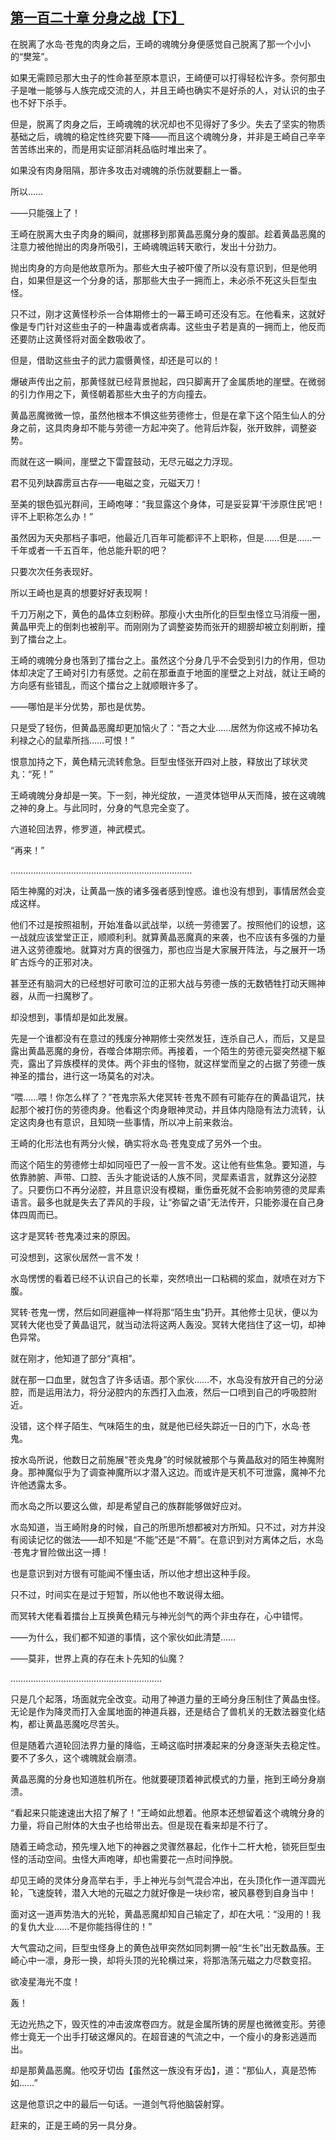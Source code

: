 ## [第一百二十章 分身之战【下】](https://www.xxbiquge.com/11_11207/9213043.html)


  在脱离了水岛·苍鬼的肉身之后，王崎的魂魄分身便感觉自己脱离了那一个小小的“樊笼”。

  如果无需顾忌那大虫子的性命甚至原本意识，王崎便可以打得轻松许多。奈何那虫子是唯一能够与人族完成交流的人，并且王崎也确实不是好杀的人，对认识的虫子也不好下杀手。

  但是，脱离了肉身之后，王崎魂魄的状况却也不见得好了多少。失去了坚实的物质基础之后，魂魄的稳定性终究要下降——而且这个魂魄分身，并非是王崎自己辛辛苦苦练出来的，而是用实证部消耗品临时堆出来了。

  如果没有肉身阻隔，那许多攻击对魂魄的杀伤就要翻上一番。

  所以……

  ——只能强上了！

  王崎在脱离大虫子肉身的瞬间，就挪移到那黄晶恶魔分身的腹部。趁着黄晶恶魔的注意力被他抛出的肉身所吸引，王崎魂魄运转天歌行，发出十分劲力。

  抛出肉身的方向是他故意所为。那些大虫子被吓傻了所以没有意识到，但是他明白，如果但是这一个分身的话，那那些大虫子一拥而上，未必杀不死这头巨型虫怪。

  只不过，刚才这黄怪秒杀一合体期修士的一幕王崎可还没有忘。在他看来，这就好像是专门针对这些虫子的一种蛊毒或者病毒。这些虫子若是真的一拥而上，他反而还要防止这黄怪将对面全数吸收了。

  但是，借助这些虫子的武力震慑黄怪，却还是可以的！

  爆破声传出之前，那黄怪就已经背景抛起，四只脚离开了金属质地的崖壁。在微弱的引力作用之下，黄怪朝着那些大虫子的方向撞去。

  黄晶恶魔微微一惊，虽然他根本不惧这些劳德修士，但是在拿下这个陌生仙人的分身之前，这具肉身却不能与劳德一方起冲突了。他背后炸裂，张开致胖，调整姿势。

  而就在这一瞬间，崖壁之下雷霆鼓动，无尽元磁之力浮现。

  君不见列缺霹雳亘古存——电磁之变，元磁天刀！

  至美的银色弧光群间，王崎咆哮：“我显露这个身体，可是妥妥算‘干涉原住民’吧！评不上职称怎么办！”

  虽然因为天央那档子事吧，他最近几百年可能都评不上职称，但是……但是……一千年或者一千五百年，他总能升职的吧？

  只要次次任务表现好。

  所以王崎也是真的想要好好表现啊！

  千刀万剐之下，黄色的晶体立刻粉碎。那瘦小大虫所化的巨型虫怪立马消瘦一圈，黄晶甲壳上的倒刺也被削平。而刚刚为了调整姿势而张开的翅膀却被立刻削断，撞到了擂台之上。

  王崎的魂魄分身也落到了擂台之上。虽然这个分身几乎不会受到引力的作用，但功体却决定了王崎对引力有感觉。之前在那垂直于地面的崖壁之上对战，就让王崎的方向感有些错乱，而这个擂台之上就顺眼许多了。

  ——哪怕是半分优势，那也是优势。

  只是受了轻伤，但黄晶恶魔却更加恼火了：“吾之大业……居然为你这戒不掉功名利禄之心的鼠辈所挡……可恨！”

  恨意加持之下，黄色精元流转愈急。巨型虫怪张开四对上肢，释放出了球状灵丸：“死！”

  王崎魂魄分身却是一笑。下一刻，神光绽放，一道灵体铠甲从天而降，披在这魂魄之神的身上。与此同时，分身的气息完全变了。

  六道轮回法界，修罗道，神武模式。

  “再来！”

  ………………………………………………………………

  陌生神魔的对决，让黄晶一族的诸多强者感到惶惑。谁也没有想到，事情居然会变成这样。

  他们不过是按照祖制，开始准备以武战举，以统一劳德罢了。按照他们的设想，这一战就应该堂堂正正，顺顺利利。就算黄晶恶魔真的来袭，也不应该有多强的力量进入这劳德腹地。就算对方真的很强力，那也应当是大家展开阵法，与之展开一场旷古烁今的正邪对决。

  甚至还有脑洞大的已经想好可歌可泣的正邪大战与劳德一族的无数牺牲打动天赐神器，从而一扫魔秽了。

  却没想到，事情却是如此发展。

  先是一个谁都没有在意过的残废分神期修士突然发狂，连杀自己人，而后，又是显露出黄晶恶魔的身份，吞噬合体期宗师。再接着，一个陌生的劳德元婴突然褪下躯壳，露出了异族模样的灵体。两个非虫的怪物，就这样堂而皇之的占据了劳德一族神圣的擂台，进行这一场莫名的对决。

  “喂……喂！你怎么样了？”苍鬼宗系大佬冥转·苍鬼不顾有可能存在的黄晶诅咒，扶起那个被打伤的劳德肉身。他看这个肉身眼神灵动，并且体内隐隐有法力流转，认定这肉身也有意识，且知晓一些事情，所以冲上前来救治。

  王崎的化形法也有两分火候，确实将水岛·苍鬼变成了另外一个虫。

  而这个陌生的劳德修士却如同哑巴了一般一言不发。这让他有些焦急。要知道，与依靠肺腑、声带、口腔、舌头才能说话的人族不同，灵犀素语言，就靠这分泌腔了。只要伤口不再分泌腔，并且意识没有模糊，重伤垂死就不会影响劳德的灵犀素语言。最多也就是失去了弄风的手段，让“弥留之语”无法传开，只能弥漫在自己身体四周而已。

  这才是冥转·苍鬼凑过来的原因。

  可没想到，这家伙居然一言不发！

  水岛愣愣的看着已经不认识自己的长辈，突然喷出一口粘稠的浆血，就喷在对方下腹。

  冥转·苍鬼一愣，然后如同避瘟神一样将那“陌生虫”扔开。其他修士见状，便以为冥转大佬也受了黄晶诅咒，就当动法将这两人轰没。冥转大佬挡住了这一切，却神色异常。

  就在刚才，他知道了部分“真相”。

  就在那一口血里，就包含了许多话语。那个家伙……不，水岛没有放开自己的分泌腔，而是运用法力，将分泌腔内的东西打入血液，然后一口喷到自己的呼吸腔附近。

  没错，这个样子陌生、气味陌生的虫，就是他已经失踪近一日的门下，水岛·苍鬼。

  按水岛所说，他数日之前施展“苍炎鬼身”的时候就被那个与黄晶敌对的陌生神魔附身。那神魔似乎为了调查神魔所以才潜入这边。而或许是天机不可泄露，魔神不允许他透露太多。

  而水岛之所以要这么做，却是希望自己的族群能够做好应对。

  水岛知道，当王崎附身的时候，自己的所思所想都被对方所知。只不过，对方并没有阅读记忆的做法——却不知是“不能”还是“不屑”。在意识到对方离体之后，水岛·苍鬼才冒险做出这一搏！

  也是意识到对方很有可能闻不懂虫话，所以他才想出这种手段。

  只不过，时间实在是过于短暂，所以他也不敢说得太细。

  而冥转大佬看着擂台上互换黄色精元与神光剑气的两个非虫存在，心中错愕。

  ——为什么，我们都不知道的事情，这个家伙如此清楚……

  ——莫非，世界上真的存在未卜先知的仙魔？

  ……………………………………………………

  只是几个起落，场面就完全改变。动用了神道力量的王崎分身压制住了黄晶虫怪。无论是作为降灵而打入金属地面的神道兵器，还是结合了兽机关的无数法器变化结构，都让黄晶恶魔吃尽苦头。

  但是随着六道轮回法界力量的降临，王崎这临时拼凑起来的分身逐渐失去稳定性。要不了多久，这个魂魄就会崩溃。

  黄晶恶魔的分身也知道胜机所在。他就要硬顶着神武模式的力量，拖到王崎分身崩溃。

  “看起来只能速速出大招了解了！”王崎如此想着。他原本还想留着这个魂魄分身的力量，将自己附体的大虫子也给带出去。但是现在看来却是不行了。

  随着王崎念动，预先埋入地下的神器之灵骤然暴起，化作十二杆大枪，锁死巨型虫怪的活动空间。虫怪大声咆哮，却也需要花一点时间挣脱。

  却见王崎的灵体分身高举右手，手上神光与剑气混合冲出，在头顶化作一道浑圆光轮，飞速旋转，潜入大地的元磁之力就好像是一块纱帘，被风暴卷到自身当中！

  面对这一道声势浩大的光轮，黄晶恶魔却知自己输定了，却在大吼：“没用的！我的复仇大业……不是你能挡得住的！”

  大气震动之间，巨型虫怪身上的黄色战甲突然如同刺猬一般“生长”出无数晶蔟。王崎心中一凛，身形一换，却将头顶的光轮横过来，将那浩荡元磁之力尽数变招。

  欲凌星海光不度！

  轰！

  无边光热之下，毁灭性的冲击波席卷四方。就是金属所铸的房屋也微微变形。劳德修士竟无一个出手打破这爆风的。在超音速的气流之中，一个瘦小的身影逃遁而出。

  却是那黄晶恶魔。他咬牙切齿【虽然这一族没有牙齿】，道：“那仙人，真是恐怖如……”

  这是他意识之中的最后一句话。一道剑气将他脑袋射穿。

  赶来的，正是王崎的另一具分身。

